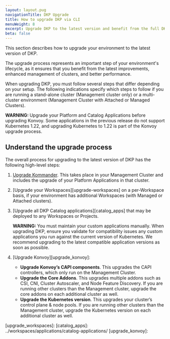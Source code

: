 ```yaml
---
layout: layout.pug
navigationTitle: DKP Upgrade
title: How to upgrade DKP via CLI
menuWeight: 8
excerpt: Upgrade DKP to the latest version and benefit from the full DKP experience.
beta: false
---
```


This section describes how to upgrade your environment to the latest version of DKP.

The upgrade process represents an important step of your environment's lifecycle, as it ensures that you benefit from the latest improvements, enhanced management of clusters, and better performance.

When upgrading DKP, you must follow several steps that differ depending on your setup. The following indications specify which steps to follow if you are running a stand-alone cluster (Management cluster only) or a multi-cluster environment (Management Cluster with Attached or Managed Clusters).

<p class="message--warning"><strong>WARNING: </strong>Upgrade your Platform and Catalog Applications before upgrading Konvoy. Some applications in the previous release do not support Kubernetes 1.22, and upgrading Kubernetes to 1.22 is part of the Konvoy upgrade process.
</p>

## Understand the upgrade process

The overall process for upgrading to the latest version of DKP has the following high-level steps:

1.  [Upgrade Kommander][upgrade_kommander]. This takes place in your Management Cluster and includes the upgrade of your Platform Applications in that cluster.

1.  [Upgrade your Workspaces][upgrade-workspaces] on a per-Workspace basis, if your environment has additional Workspaces (with Managed or Attached clusters).

1.  [Upgrade all DKP Catalog applications][catalog_apps] that may be deployed to any Workspaces or Projects.

    <p class="message--warning"><strong>WARNING: </strong>You must maintain your custom applications manually. When upgrading DKP, ensure you validate for compatibility issues any custom applications you run against the current version of Kubernetes. We recommend upgrading to the latest compatible application versions as soon as possible.</p>

 
1.  [Upgrade Konvoy][upgrade_konvoy]:

    - **Upgrade Konvoy’s CAPI components**. This upgrades the CAPI controllers, which only run on the Management Cluster.
    - **Upgrade the Core Addons**. This upgrades multiple addons such as CSI, CNI, Cluster Autoscaler, and Node Feature Discovery. If you are running other clusters than the Management cluster, upgrade the core addons on each additional cluster as well.
    - **Upgrade the Kubernetes version**. This upgrades your cluster’s control plane & node pools. If you are running other clusters than the Management cluster, upgrade the Kubernetes version on each additional cluster as well.

[upgrade_kommander]: /dkp/kommander/2.2/dkp-upgrade/upgrade-kommander/
[upgrade_workspaces]:
[catalog_apps]: ../workspaces/applications/catalog-applications/
[upgrade_konvoy]:
